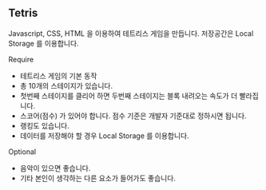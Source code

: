 ## Tetris

Javascript, CSS, HTML 을 이용하여 테트리스 게임을 만듭니다.
저장공간은 Local Storage 를 이용합니다.

Require

- 테트리스 게임의 기본 동작
- 총 10개의 스테이지가 있습니다.
- 첫번째 스테이지를 클리어 하면 두번째 스테이지는 블록 내려오는 속도가 더 빨라집니다.
- 스코어(점수) 가 있어야 합니다. 점수 기준은 개발자 기준대로 정하시면 됩니다.
- 랭킹도 있습니다.
- 데이터를 저장해야 할 경우 Local Storage 를 이용합니다.

Optional

- 음악이 있으면 좋습니다.
- 기타 본인이 생각하는 다른 요소가 들어가도 좋습니다.
